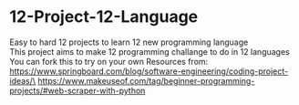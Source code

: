 # 12-Project-12-Language
Easy to hard 12 projects to learn 12 new programming language\
This project aims to make 12 programming challange to do in 12 languages\
You can fork this to try on your own
Resources from:\
https://www.springboard.com/blog/software-engineering/coding-project-ideas/\
https://www.makeuseof.com/tag/beginner-programming-projects/#web-scraper-with-python
